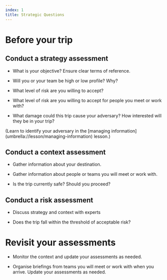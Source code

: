 ```yaml
---
index: 1
title: Strategic Questions
---
```

# Before your trip

## Conduct a strategy assessment

*   What is your objective? Ensure clear terms of reference.
    
*   Will you or your team be high or low profile? Why?
    
*   What level of risk are you willing to accept?
    
*   What level of risk are you willing to accept for people you meet or work with?
    
*   What damage could this trip cause your adversary? How interested will they be in your trip?
    
(Learn to identify your adversary in the [managing information] (umbrella://lesson/managing-information) lesson.)
  
## Conduct a context assessment    

*   Gather information about your destination.

*	Gather information about people or teams you will meet or work with.

*	Is the trip currently safe? Should you proceed?  

## Conduct a risk assessment

*   Discuss strategy and context with experts

*	Does the trip fall within the threshold of acceptable risk?

# Revisit your assessments

*   Monitor the context and update your assessments as needed.

*	Organise briefings from teams you will meet or work with when you arrive. Update your assessments as needed.